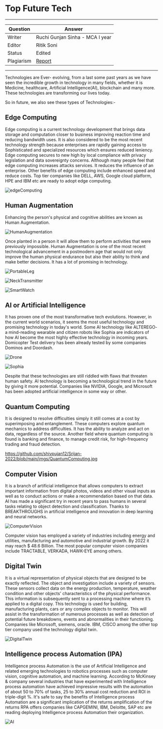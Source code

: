 # Top Future Tech

---

| Question   | Answer                                                            |
| ---------- | ----------------------------------------------------------------- |
| Writer     |Ruchi Gunjan Sinha - MCA I year |
| Editor     | Ritik Soni |
| Status     | Edited |
| Plagiarism |  [Report](https://github.com/shivpujan12/Srijan-2022/blob/main/articles/plagReports/)|

---

Technologies are Ever- evolving, from a last some past years as we have seen the incredible growth in technology in many fields, whether it is Medicine, healthcare, Artificial Intelligence(AI), blockchain and many more. These technologies are transforming our lives today.

So in future, we also see these types of Technologies:-

## Edge Computing 

Edge computing is a current technology development that brings data storage and computation closer to business improving reaction time and reducing bandwidth uses. It is also considered to be the most recent technology strength because enterprises are rapidly gaining access to Sophisticated and specialized resources which ensures reduced leniency. Edge computing secures to new high by local compliance with privacy legislation and data sovereignty concerns. Although many people feel that edge computing increases attacks services. It reduces the influence of an enterprise. Other benefits of edge computing include enhanced speed and reduce costs. Top tier companies like DELL, AWS, Google cloud platform, HPE and IBM etc are ready to adopt edge computing.

![edgeComputing](https://github.com/shivpujan12/Srijan-2022/blob/main/imgs/edgeComputing.png)

## Human Augmentation

Enhancing the person's physical and cognitive abilities are known as Human Augmentation.

![HumanAugmentation](https://github.com/shivpujan12/Srijan-2022/blob/main/imgs/HumanAugmentation.png)

Once planted in a person it will allow them to perform activities that were previously impossible. Human Augmentation is one of the most recent technological advancement in a postmodern age that would not only improve the human physical endurance but also their ability to think and make better decisions. It has a lot of promising in technology. 

![PortableLeg](https://github.com/shivpujan12/Srijan-2022/blob/main/imgs/PortableLeg.png)

![NeckTransmitter](https://github.com/shivpujan12/Srijan-2022/blob/main/imgs/NeckTransmitter.png)

![SmartWatch](https://github.com/shivpujan12/Srijan-2022/blob/main/imgs/SmartWatch.jpg)

## AI or Artificial Intelligence

It has proven one of the most transformative tech evolutions. However, in the current world scenarios, it seems the most useful technology and promising technology in today's world. Some AI technology like ALTEREGO- a mind-reading wearable and citizen robots like Sophia are indicators of how AI become the most highly effective technology in incoming years. Domicopter Test delivery has been already tested by some companies Dominos and Doordash. 

![Drone](https://github.com/shivpujan12/Srijan-2022/blob/main/imgs/Drone.png)

![Sophia](https://github.com/shivpujan12/Srijan-2022/blob/main/imgs/Sophia.jpg)

Despite that these technologies are still riddled with flaws that threaten human safety. AI technology is becoming a technological trend in the future by giving it more potential. Companies like NVIDIA, Google, and Microsoft has been adopted artificial intelligence in some way or other.

## Quantum Computing
It is designed to resolve difficulties simply it still comes at a cost by superimposing and entanglement. These computers explore quantum mechanics to address difficulties. It has the ability to analyze and act on data, regardless of the source. Another field where quantum computing is found is banking and finance, to manage credit risk, for high-frequency trading and fraud detection.

https://github.com/shivpujan12/Srijan-2022/blob/main/imgs/QuantumComputing.jpg

## Computer Vision
It is a branch of artificial intelligence that allows computers to extract important information from digital photos, videos and other visual inputs as well as to conduct actions or make a recommendation based on that data. AI has made a significant try in recent years to pass humans in several tasks relating to object detection and classification. Thanks to  BREAKTHROUGHS in artificial intelligence and innovation in deep learning and neural networks.

![ComputerVision](https://github.com/shivpujan12/Srijan-2022/blob/main/imgs/ComputerVision.jpg)

Computer vision has employed a variety of industries including energy and utilities, manufacturing and automotive and industrial growth. By  2022 it may reach $ 48.6 Billion.  The most popular computer vision companies include TRACTABLE, VERKADA, HAWK-EYE among others.

## Digital Twin
It is a virtual representation of physical objects that are designed to be exactly reflected. The object and investigation include a variety of sensors. These sensors collect data on the energy production, temperature, weather condition and other objects' characteristics of the physical performance. This information is subsequently sent to a processing machine where it’s applied to a digital copy. This technology is used for building, manufacturing plants, cars or any complex objects to monitor. This will assist in the transformation of numerous processes as well as detection of potential future breakdowns, events and abnormalities in their functioning. Companies like Microsoft, siemens, oracle. IBM, CISCO among the other top tier company used the technology digital twin.

![DigitalTwin](https://github.com/shivpujan12/Srijan-2022/blob/main/imgs/DigitalTwin.jpg)

## Intelligence process Automation (IPA)

Intelligence process Automation is the use of Artificial Intelligence and related emerging technologies to robotics processes such as computer vision, cognitive automation, and machine learning. According to McKinsey & company several industries that have experimented with Intelligence process automation have achieved impressive results with the automation of about 50 to 70% of tasks, 25 to 30% annual cost reduction and ROI in triple-digit %. It's safe to say the benefits of Intelligence process Automation are a significant implication of the returns amplification of the returns RPA offers companies like CAPGEMINI, IBM, Deloitte, SAP etc are reading deploying Intelligence process Automation their organization.

![AI](https://github.com/shivpujan12/Srijan-2022/blob/main/imgs/AI.png)
